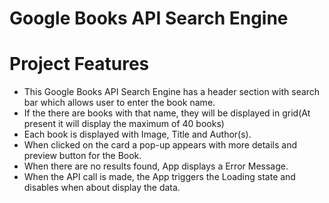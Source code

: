 # Google Books API Search Engine

# Project Features

- This Google Books API Search Engine has a header section with search bar which allows user to enter the book name.
- If the there are books with that name, they will be displayed in grid(At present it will display the maximum of 40 books)
- Each book is displayed with Image, Title and Author(s).
- When clicked on the card a pop-up appears with more details and preview button for the Book.
- When there are no results found, App displays a Error Message.
- When the API call is made, the App triggers the Loading state and disables when about display the data.

